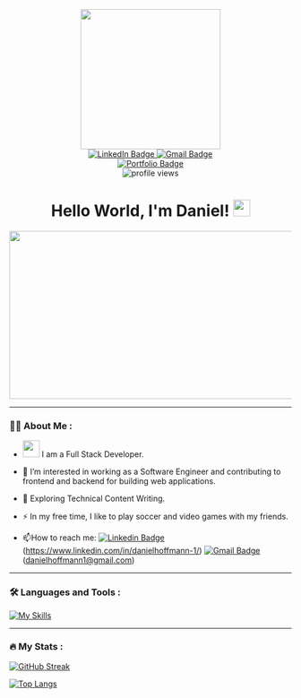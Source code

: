 <div id="header" align="center">
  <img src="https://media.giphy.com/media/WtTnAfZn6aVJfBzlN3/giphy.gif" width="250"/>
</div>

<div id="badges" align="center">
  <a href="https://www.linkedin.com/in/danielhoffmann-1/">
    <img src="https://img.shields.io/badge/LinkedIn-blue?style=for-the-badge&logo=linkedin&logoColor=white" alt="LinkedIn Badge"/>
  </a>
  <a href="mailto:danielhoffmann1@gmail.com">
    <img src="https://img.shields.io/badge/Gmail-red?style=for-the-badge&logo=gmail&logoColor=white" alt="Gmail Badge"/>
  </a>
</div>
<div id="badges-portfolio" align="center">
  <a href="https://pepa90210.github.io/">
    <img src="https://img.shields.io/badge/Porfolio Page-grey?style=for-the-badge&logo=prometheus&logoColor=white" alt="Portfolio Badge"/>
  </a>
</div>
<div id="profile-views" align="center">
  <img src="https://komarev.com/ghpvc/?username=Pepa90210&style=flat-square&color=blue" alt="profile views"/>
  <h1>
  Hello World, I'm Daniel!
  <img src="https://media.giphy.com/media/hvRJCLFzcasrR4ia7z/giphy.gif" width="30px"/>
</h1>
</div>

<div align="center">
  <img src="https://media.giphy.com/media/dWesBcTLavkZuG35MI/giphy.gif" width="600" height="300"/>
</div>

---

### :man_technologist: About Me :

- <img src="https://media.giphy.com/media/WUlplcMpOCEmTGBtBW/giphy.gif" width="30"> I am a Full Stack Developer.

- :telescope: I’m interested in working as a Software Engineer and contributing to frontend and backend for building web applications.

- :seedling: Exploring Technical Content Writing.

- :zap: In my free time, I like to play soccer and video games with my friends.

- :mailbox:How to reach me: [![Linkedin Badge](https://img.shields.io/badge/-LinkedIn-blue?style=flat&logo=Linkedin&logoColor=white)](https://www.linkedin.com/in/danielhoffmann-1/) (https://www.linkedin.com/in/danielhoffmann-1/) [![Gmail Badge](https://img.shields.io/badge/-Gmail-red?style=flat&logo=Gmail&logoColor=white)](mailto:danielhoffmann1@gmail.com) (danielhoffmann1@gmail.com)

---

### :hammer_and_wrench: Languages and Tools :


[![My Skills](https://skillicons.dev/icons?i=js,py,html,css,react,redux,express,flask,nodejs,postgres,sqlite,docker,git,heroku,vscode)](https://skillicons.dev)

---

### :fire: My Stats :

[![GitHub Streak](http://github-readme-streak-stats.herokuapp.com?user=Pepa90210&theme=dark&background=000000)](https://git.io/streak-stats)

[![Top Langs](https://github-readme-stats.vercel.app/api/top-langs/?username=Pepa90210&layout=compact&theme=vision-friendly-dark)](https://github.com/anuraghazra/github-readme-stats)
